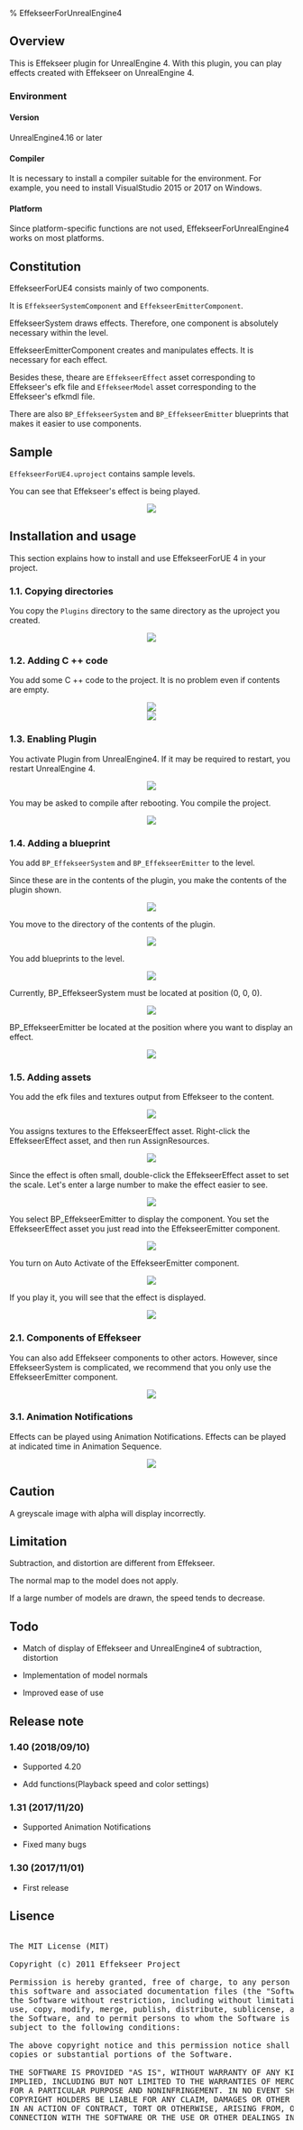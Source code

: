 ﻿% EffekseerForUnrealEngine4

<div class="main">

## Overview

This is Effekseer plugin for UnrealEngine 4.
With this plugin, you can play effects created with Effekseer on UnrealEngine 4.

### Environment

#### Version

UnrealEngine4.16 or later

#### Compiler

It is necessary to install a compiler suitable for the environment.
For example, you need to install VisualStudio 2015 or 2017 on Windows.

#### Platform

Since platform-specific functions are not used,
EffekseerForUnrealEngine4 works on most platforms.


## Constitution

EffekseerForUE4 consists mainly of two components.

It is ```EffekseerSystemComponent``` and ```EffekseerEmitterComponent```.

EffekseerSystem draws effects. Therefore, one component is absolutely necessary within the level.

EffekseerEmitterComponent creates and manipulates effects. It is necessary for each effect.

Besides these, theare are ```EffekseerEffect``` asset corresponding to Effekseer's efk file and
```EffekseerModel``` asset corresponding to the Effekseer's efkmdl file.

There are also ```BP_EffekseerSystem``` and ```BP_EffekseerEmitter``` blueprints that makes it easier to use components.

## Sample

``` EffekseerForUE4.uproject ``` contains sample levels.

You can see that Effekseer's effect is being played.


<div align="center">
<img src="img/ss.png">
</div>


## Installation and usage

This section explains how to install and use EffekseerForUE 4 in your project.

### 1.1. Copying directories

You copy the ```Plugins``` directory to the same directory as the uproject you created.

<div align="center">
<img src="img/copyFiles.png">
</div>

### 1.2. Adding C ++ code

You add some C ++ code to the project. It is no problem even if contents are empty.

<div align="center">
<img src="img/newCpp.png">
</div>

<div align="center">
<img src="img/classNone.png">
</div>


### 1.3. Enabling Plugin

You activate Plugin from UnrealEngine4. If it may be required to restart, you restart UnrealEngine 4.

<div align="center">
<img src="img/enabledPlugin.png">
</div>

You may be asked to compile after rebooting. You compile the project.

<div align="center">
<img src="img/recompile.png">
</div>

### 1.4. Adding a blueprint

You add ```BP_EffekseerSystem``` and ```BP_EffekseerEmitter``` to the level.

Since these are in the contents of the plugin, you make the contents of the plugin shown.

<div align="center">
<img src="img/showPluginContent.png">
</div>

You move to the directory of the contents of the plugin.


<div align="center">
<img src="img/moveDirectory.png">
</div>

You add blueprints to the level.

<div align="center">
<img src="img/blueprints.png">
</div>

Currently, BP_EffekseerSystem must be located at position (0, 0, 0).

<div align="center">
<img src="img/effekseerSystem.png">
</div>

BP_EffekseerEmitter be located at the position where you want to display an effect.

<div align="center">
<img src="img/effekseerEmitter.png">
</div>

### 1.5. Adding assets

You add the efk files and textures output from Effekseer to the content.

<div align="center">
<img src="img/addAssets.png">
</div>

You assigns textures to the EffekseerEffect asset.
Right-click the EffekseerEffect asset, and then run AssignResources.

<div align="center">
<img src="img/assignResource.png">
</div>

Since the effect is often small, double-click the EffekseerEffect asset to set the scale.
Let's enter a large number to make the effect easier to see.

<div align="center">
<img src="img/changeScale.png">
</div>

You select BP_EffekseerEmitter to display the component.
You set the EffekseerEffect asset you just read into the EffekseerEmitter component.

<div align="center">
<img src="img/setEffect.png">
</div>

You turn on Auto Activate of the EffekseerEmitter component.

<div align="center">
<img src="img/activate.png">
</div>

If you play it, you will see that the effect is displayed.

<div align="center">
<img src="img/play.png">
</div>

### 2.1. Components of Effekseer

You can also add Effekseer components to other actors.
However, since EffekseerSystem is complicated, we recommend that you only use the EffekseerEmitter component.

<div align="center">
<img src="img/addComponent.png">
</div>

### 3.1. Animation Notifications

Effects can be played using Animation Notifications.
Effects can be played at indicated time in Animation Sequence.

<div align="center">
<img src="img/animNotify.png">
</div>


## Caution

A greyscale image with alpha will display incorrectly.

## Limitation

Subtraction, and distortion are different from Effekseer.

The normal map to the model does not apply.

If a large number of models are drawn, the speed tends to decrease.

## Todo

- Match of display of Effekseer and UnrealEngine4 of subtraction, distortion

- Implementation of model normals

- Improved ease of use

## Release note

### 1.40 (2018/09/10) 

- Supported 4.20

- Add functions(Playback speed and color settings)

### 1.31 (2017/11/20) 

- Supported Animation Notifications

- Fixed many bugs

### 1.30 (2017/11/01)

- First release

## Lisence

<pre>

The MIT License (MIT)

Copyright (c) 2011 Effekseer Project

Permission is hereby granted, free of charge, to any person obtaining a copy of
this software and associated documentation files (the "Software"), to deal in
the Software without restriction, including without limitation the rights to
use, copy, modify, merge, publish, distribute, sublicense, and/or sell copies of
the Software, and to permit persons to whom the Software is furnished to do so,
subject to the following conditions:

The above copyright notice and this permission notice shall be included in all
copies or substantial portions of the Software.

THE SOFTWARE IS PROVIDED "AS IS", WITHOUT WARRANTY OF ANY KIND, EXPRESS OR
IMPLIED, INCLUDING BUT NOT LIMITED TO THE WARRANTIES OF MERCHANTABILITY, FITNESS
FOR A PARTICULAR PURPOSE AND NONINFRINGEMENT. IN NO EVENT SHALL THE AUTHORS OR
COPYRIGHT HOLDERS BE LIABLE FOR ANY CLAIM, DAMAGES OR OTHER LIABILITY, WHETHER
IN AN ACTION OF CONTRACT, TORT OR OTHERWISE, ARISING FROM, OUT OF OR IN
CONNECTION WITH THE SOFTWARE OR THE USE OR OTHER DEALINGS IN THE SOFTWARE.

</pre>

</div>



